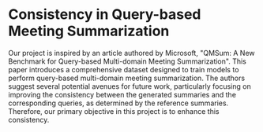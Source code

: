# Consistency in Query-based Meeting Summarization

 Our project is inspired by an article authored by Microsoft, "QMSum: A New Benchmark for Query-based Multi-domain Meeting Summarization". This paper introduces a comprehensive dataset designed to train models to perform query-based multi-domain meeting summarization. The authors suggest several potential avenues for future work, particularly focusing on improving the consistency between the generated summaries and the corresponding queries, as determined by the reference summaries. Therefore, our primary objective in this project is to enhance this consistency.
